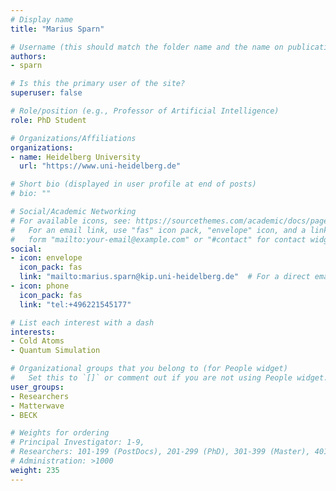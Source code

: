 ```yaml
---
# Display name
title: "Marius Sparn"

# Username (this should match the folder name and the name on publications)
authors:
- sparn

# Is this the primary user of the site?
superuser: false

# Role/position (e.g., Professor of Artificial Intelligence)
role: PhD Student

# Organizations/Affiliations
organizations:
- name: Heidelberg University
  url: "https://www.uni-heidelberg.de"

# Short bio (displayed in user profile at end of posts)
# bio: ""

# Social/Academic Networking
# For available icons, see: https://sourcethemes.com/academic/docs/page-builder/#icons
#   For an email link, use "fas" icon pack, "envelope" icon, and a link in the
#   form "mailto:your-email@example.com" or "#contact" for contact widget.
social:
- icon: envelope
  icon_pack: fas
  link: "mailto:marius.sparn@kip.uni-heidelberg.de"  # For a direct email link, use "mailto:test@example.org".
- icon: phone
  icon_pack: fas
  link: "tel:+496221545177"

# List each interest with a dash
interests:
- Cold Atoms
- Quantum Simulation

# Organizational groups that you belong to (for People widget)
#   Set this to `[]` or comment out if you are not using People widget.
user_groups:
- Researchers
- Matterwave
- BECK

# Weights for ordering
# Principal Investigator: 1-9,
# Researchers: 101-199 (PostDocs), 201-299 (PhD), 301-399 (Master), 401-499 (Bachelor)
# Administration: >1000
weight: 235
---
```

